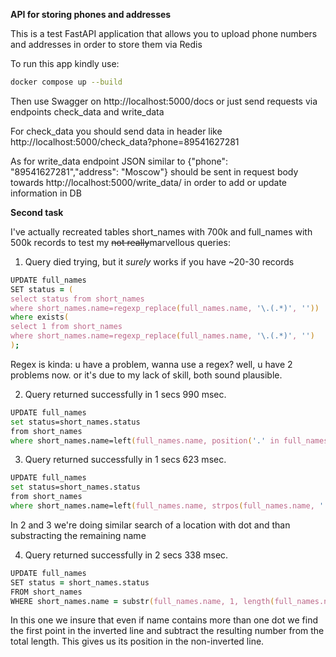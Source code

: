 **API for storing phones and addresses**

This is a test FastAPI application that allows you to upload phone numbers and addresses in order to store them via Redis

To run this app kindly use:
```zsh
docker compose up --build
```
Then use Swagger on http://localhost:5000/docs or just send requests via endpoints check_data and write_data

For check_data you should send data in header like http://localhost:5000/check_data?phone=89541627281 

As for write_data endpoint JSON similar to {"phone": "89541627281","address": "Moscow"} should be sent in request body towards http://localhost:5000/write_data/ in order to add or update information in DB


**Second task**

I've actually recreated tables short_names with 700k and full_names with 500k records to test my ~~not really~~marvellous queries:

1) Query died trying, but it *surely* works if you have ~20-30 records
```zsh
UPDATE full_names
SET status = (
select status from short_names
where short_names.name=regexp_replace(full_names.name, '\.(.*)', ''))
where exists(
select 1 from short_names
where short_names.name=regexp_replace(full_names.name, '\.(.*)', '')
);
```
Regex is kinda: u have a problem, wanna use a regex? well, u have 2 problems now. or it's due to my lack of skill, both sound plausible.

2) Query returned successfully in 1 secs 990 msec.
```zsh
UPDATE full_names
set status=short_names.status
from short_names 
where short_names.name=left(full_names.name, position('.' in full_names.name)-1); 
```
3) Query returned successfully in 1 secs 623 msec.
```zsh
UPDATE full_names
set status=short_names.status
from short_names 
where short_names.name=left(full_names.name, strpos(full_names.name, '.')-1);
```
In 2 and 3 we're doing similar search of a location with dot and than substracting the remaining name

4) Query returned successfully in 2 secs 338 msec.
```zsh
UPDATE full_names
SET status = short_names.status
FROM short_names 
WHERE short_names.name = substr(full_names.name, 1, length(full_names.name) - position('.' in reverse(full_names.name)));
```
In this one we insure that even if name contains more than one dot we find the first point in the inverted line and subtract the resulting number from the total length. This gives us its position in the non-inverted line.